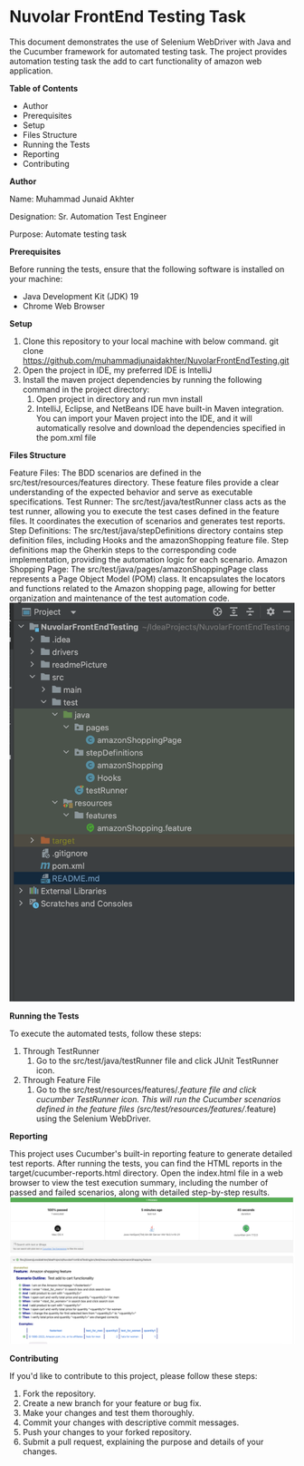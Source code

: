 # Nuvolar FrontEnd Testing Task

This document demonstrates the use of Selenium WebDriver with Java and the Cucumber framework for automated testing task. The project provides automation testing task the add to cart functionality of amazon web application.

**Table of Contents**
* Author
* Prerequisites
* Setup
* Files Structure
* Running the Tests
* Reporting
* Contributing 

**Author**

Name: Muhammad Junaid Akhter

Designation: Sr. Automation Test Engineer

Purpose: Automate testing task

**Prerequisites**

Before running the tests, ensure that the following software is installed on your machine:
* Java Development Kit (JDK) 19
* Chrome Web Browser
 
**Setup**

1. Clone this repository to your local machine with below command.
git clone https://github.com/muhammadjunaidakhter/NuvolarFrontEndTesting.git
3. Open the project in IDE, my preferred IDE is IntelliJ
4. Install the maven project dependencies by running the following command in the project directory:
    1. Open project in directory and run 
mvn install 
    2. IntelliJ, Eclipse, and NetBeans IDE have built-in Maven integration. You can import your Maven project into the IDE, and it will automatically resolve and download the dependencies specified in the pom.xml file


**Files Structure**

Feature Files: The BDD scenarios are defined in the src/test/resources/features directory. These feature files provide a clear understanding of the expected behavior and serve as executable specifications. 
Test Runner: The src/test/java/testRunner class acts as the test runner, allowing you to execute the test cases defined in the feature files. It coordinates the execution of scenarios and generates test reports. 
Step Definitions: The src/test/java/stepDefinitions directory contains step definition files, including Hooks and the amazonShopping feature file. Step definitions map the Gherkin steps to the corresponding code implementation, providing the automation logic for each scenario. 
Amazon Shopping Page: The src/test/java/pages/amazonShoppingPage class represents a Page Object Model (POM) class. It encapsulates the locators and functions related to the Amazon shopping page, allowing for better organization and maintenance of the test automation code.
<img src="/readmePicture/fileStructure.png" alt="Cucumber-Reports-Picture">


**Running the Tests**

To execute the automated tests, follow these steps:
1. Through TestRunner
    1. Go to the src/test/java/testRunner file and click JUnit TestRunner icon.
2. Through Feature File
    1. Go to the src/test/resources/features/*.feature file and click cucumber TestRunner icon. This will run the Cucumber scenarios defined in the feature files (src/test/resources/features/*.feature) using the Selenium WebDriver.

**Reporting**

This project uses Cucumber's built-in reporting feature to generate detailed test reports. After running the tests, you can find the HTML reports in the target/cucumber-reports.html directory. Open the index.html file in a web browser to view the test execution summary, including the number of passed and failed scenarios, along with detailed step-by-step results.
<img src="/readmePicture/Cucumber-Reports-Picture.png" alt="Files-Picture">

**Contributing**

If you'd like to contribute to this project, please follow these steps:
1. Fork the repository.
2. Create a new branch for your feature or bug fix.
3. Make your changes and test them thoroughly.
4. Commit your changes with descriptive commit messages.
5. Push your changes to your forked repository.
6. Submit a pull request, explaining the purpose and details of your changes.
